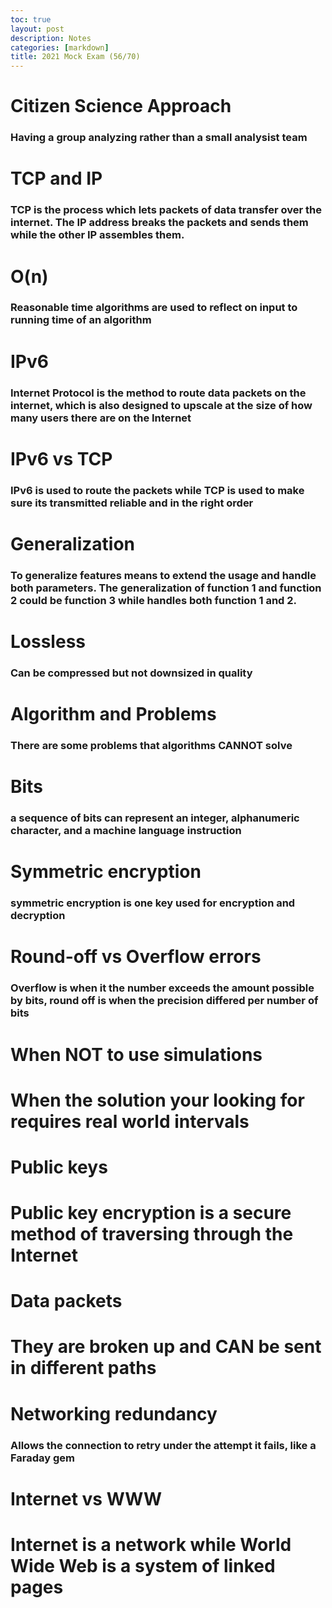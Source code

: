 ```yaml
---
toc: true
layout: post
description: Notes
categories: [markdown]
title: 2021 Mock Exam (56/70)
---
```


# Citizen Science Approach
### Having a group analyzing rather than a small analysist team

# TCP and IP
### TCP is the process which lets packets of data transfer over the internet. The IP address breaks the packets and sends them while the other IP assembles them.

# O(n)
### Reasonable time algorithms are used to reflect on input to running time of an algorithm

# IPv6
### Internet Protocol is the method to route data packets on the internet, which is also designed to upscale at the size of how many users there are on the Internet

# IPv6 vs TCP
### IPv6 is used to route the packets while TCP is used to make sure its transmitted reliable and in the right order

# Generalization
### To generalize features means to extend the usage and handle both parameters. The generalization of function 1 and function 2 could be function 3 while handles both function 1 and 2.

# Lossless
### Can be compressed but not downsized in quality

# Algorithm and Problems
### There are some problems that algorithms CANNOT solve

# Bits
### a sequence of bits can represent an integer, alphanumeric character, and a machine language instruction

# Symmetric encryption
### symmetric encryption is one key used for encryption and decryption

# Round-off vs Overflow errors
### Overflow is when it the number exceeds the amount possible by bits, round off is when the precision differed per number of bits

# When NOT to use simulations
# When the solution your looking for requires real world intervals

# Public keys
# Public key encryption is a secure method of traversing through the Internet

# Data packets
# They are broken up and CAN be sent in different paths

# Networking redundancy
### Allows the connection to retry under the attempt it fails, like a Faraday gem

# Internet vs WWW
# Internet is a network while World Wide Web is a system of linked pages